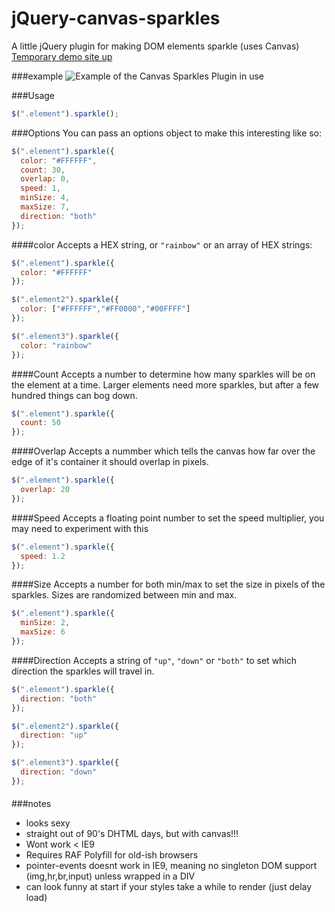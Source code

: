 jQuery-canvas-sparkles
======================

A little jQuery plugin for making DOM elements sparkle (uses Canvas)  
[Temporary demo site up](http://simeydotme.github.io/jQuery-canvas-sparkles/)

###example
![Example of the Canvas Sparkles Plugin in use](http://files.simey.me/sparkles.gif "Canvas Soarkles")

###Usage
```js
$(".element").sparkle();
```

###Options
You can pass an options object to make this interesting like so:
```js
$(".element").sparkle({
  color: "#FFFFFF",
  count: 30,
  overlap: 0,
  speed: 1,
  minSize: 4,
  maxSize: 7,
  direction: "both"
});
```

####color
Accepts a HEX string, or `"rainbow"` or an array of HEX strings:
```js
$(".element").sparkle({
  color: "#FFFFFF"
});

$(".element2").sparkle({
  color: ["#FFFFFF","#FF0000","#00FFFF"]
});

$(".element3").sparkle({
  color: "rainbow"
});
```

####Count
Accepts a number to determine how many sparkles will be on the element at a time. Larger elements need more sparkles, but after a few hundred things can bog down.
```js
$(".element").sparkle({
  count: 50
});
```

####Overlap
Accepts a nummber which tells the canvas how far over the edge of it's container it should overlap in pixels.
```js
$(".element").sparkle({
  overlap: 20
});
```

####Speed
Accepts a floating point number to set the speed multiplier, you may need to experiment with this
```js
$(".element").sparkle({
  speed: 1.2
});
```

####Size
Accepts a number for both min/max to set the size in pixels of the sparkles. Sizes are randomized between min and max.
```js
$(".element").sparkle({
  minSize: 2,
  maxSize: 6
});
```

####Direction
Accepts a string of `"up"`, `"down"` or `"both"` to set which direction the sparkles will travel in.
```js
$(".element").sparkle({
  direction: "both"
});

$(".element2").sparkle({
  direction: "up"
});

$(".element3").sparkle({
  direction: "down"
});
```

####

###notes
- looks sexy
- straight out of 90's DHTML days, but with canvas!!!
- Wont work < IE9
- Requires RAF Polyfill for old-ish browsers
- pointer-events doesnt work in IE9, meaning no singleton DOM support (img,hr,br,input) unless wrapped in a DIV
- can look funny at start if your styles take a while to render (just delay load)
